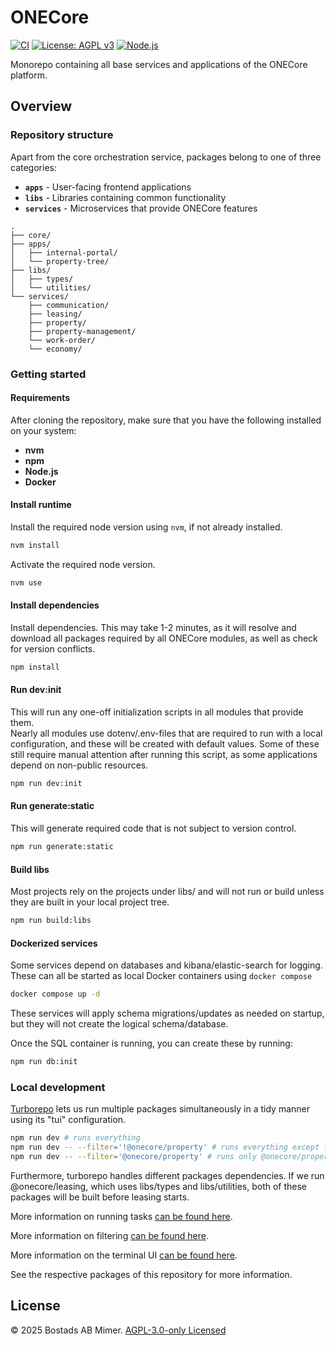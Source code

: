 # ONECore

[![CI](https://github.com/Bostads-AB-Mimer/onecore/actions/workflows/ci.yaml/badge.svg)](https://github.com/Bostads-AB-Mimer/onecore/actions/workflows/lint.yaml)
[![License: AGPL v3](https://img.shields.io/badge/license-AGPL--3.0--only-green.svg)](LICENSE)
[![Node.js](https://img.shields.io/badge/node-%3E=20.x-brightgreen)](https://nodejs.org/en/)

Monorepo containing all base services and applications of the ONECore platform.

## Overview

### Repository structure

Apart from the core orchestration service, packages belong to one of three categories:

- **`apps`** - User-facing frontend applications
- **`libs`** - Libraries containing common functionality
- **`services`** - Microservices that provide ONECore features

```
.
├── core/
├── apps/
│   ├── internal-portal/
│   └── property-tree/
├── libs/
│   ├── types/
│   └── utilities/
└── services/
    ├── communication/
    ├── leasing/
    ├── property/
    ├── property-management/
    └── work-order/
    └── economy/
```

### Getting started

#### Requirements

After cloning the repository, make sure that you have the following installed on your system:

- **nvm**
- **npm**
- **Node.js**
- **Docker**

#### Install runtime

Install the required node version using `nvm`, if not already installed.

```sh
nvm install
```

Activate the required node version.

```sh
nvm use
```

#### Install dependencies

Install dependencies. This may take 1-2 minutes, as it will resolve and download all packages required by all ONECore modules, as well as check for version conflicts.

```sh
npm install
```

#### Run dev:init

This will run any one-off initialization scripts in all modules that provide them.  
Nearly all modules use dotenv/.env-files that are required to run with a local configuration, and these will be created with default values.
Some of these still require manual attention after running this script, as some applications depend on non-public resources.

```sh
npm run dev:init
```

#### Run generate:static

This will generate required code that is not subject to version control.

```sh
npm run generate:static
```

#### Build libs

Most projects rely on the projects under libs/ and will not run or build unless they are built in your local project tree.

```sh
npm run build:libs
```

#### Dockerized services

Some services depend on databases and kibana/elastic-search for logging. These can all be started as local Docker containers using `docker compose`

```sh
docker compose up -d
```

These services will apply schema migrations/updates as needed on startup, but they will not create the logical schema/database.

Once the SQL container is running, you can create these by running:

```sh
npm run db:init
```

### Local development

[Turborepo](https://turborepo.com/) lets us run multiple packages simultaneously in a tidy manner using its "tui" configuration.

```sh
npm run dev # runs everything
npm run dev -- --filter='!@onecore/property' # runs everything except for @onecore/property
npm run dev -- --filter='@onecore/property' # runs only @onecore/property
```

Furthermore, turborepo handles different packages dependencies. If we run @onecore/leasing, which uses libs/types and libs/utilities, both of these packages will be built before leasing starts.

More information on running tasks [can be found here](https://turborepo.com/docs/crafting-your-repository/running-tasks).

More information on filtering [can be found here](https://turborepo.com/docs/reference/run#advanced-filtering-examples).

More information on the terminal UI [can be found here](https://turborepo.com/docs/crafting-your-repository/developing-applications#using-the-terminal-ui).

See the respective packages of this repository for more information.

## License

© 2025 Bostads AB Mimer. [AGPL-3.0-only Licensed](./LICENSE)
